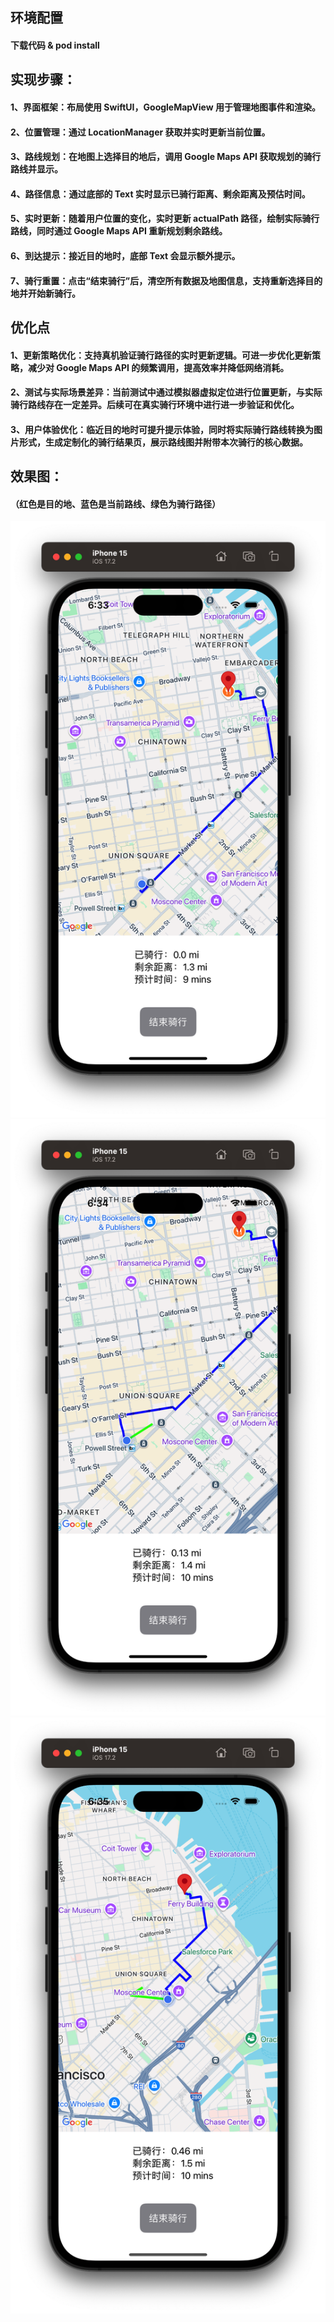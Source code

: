 ## 环境配置
#### 下载代码 & pod install

## 实现步骤：
#### 1、界面框架：布局使用 SwiftUI，GoogleMapView 用于管理地图事件和渲染。
#### 2、位置管理：通过 LocationManager 获取并实时更新当前位置。
#### 3、路线规划：在地图上选择目的地后，调用 Google Maps API 获取规划的骑行路线并显示。
#### 4、路径信息：通过底部的 Text 实时显示已骑行距离、剩余距离及预估时间。
#### 5、实时更新：随着用户位置的变化，实时更新 actualPath 路径，绘制实际骑行路线，同时通过 Google Maps API 重新规划剩余路线。
#### 6、到达提示：接近目的地时，底部 Text 会显示额外提示。
#### 7、骑行重置：点击“结束骑行”后，清空所有数据及地图信息，支持重新选择目的地并开始新骑行。

## 优化点
#### 1、更新策略优化：支持真机验证骑行路径的实时更新逻辑。可进一步优化更新策略，减少对 Google Maps API 的频繁调用，提高效率并降低网络消耗。
#### 2、测试与实际场景差异：当前测试中通过模拟器虚拟定位进行位置更新，与实际骑行路线存在一定差异。后续可在真实骑行环境中进行进一步验证和优化。
#### 3、用户体验优化：临近目的地时可提升提示体验，同时将实际骑行路线转换为图片形式，生成定制化的骑行结果页，展示路线图并附带本次骑行的核心数据。

## 效果图：
#### （红色是目的地、蓝色是当前路线、绿色为骑行路径）
![Image text](./result/start.png)
![Image text](./result/riding1.png)
![Image text](./result/riding2.png)
